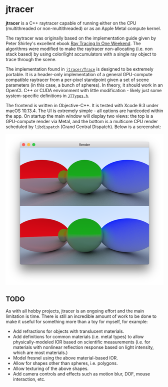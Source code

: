 # jtracer

**jtracer** is a C++ raytracer capable of running either on the CPU (multithreaded or non-multithreaded) or as an Apple Metal compute kernel.

The raytracer was originally based on the implementation guide given by Peter Shirley's excellent ebook [Ray Tracing In One Weekend](http://a.co/4ShfDEg). The algorithms were modified to make the raytracer non-allocating (i.e. non stack based) by using color/light accumulators with a single ray object to trace through the scene.

The implementation found in [`jtracer/Trace`](jtracer/Trace) is designed to be extremely portable. It is a header-only implementation of a general GPU-compute compatible raytracer from a per-pixel standpoint given a set of scene parameters (in this case, a bunch of spheres). In theory, it should work in an OpenCL C++ or CUDA environment with little modification - likely just some system-specific definitions in [`JTTypes.h`](jtracer/Trace/JTTypes.h).

The frontend is written in Objective-C++. It is tested with Xcode 9.3 under macOS 10.13.4. The UI is extremely simple - all options are hardcoded within the app. On startup the main window will display two views: the top is a GPU-compute render via Metal, and the bottom is a multicore CPU render scheduled by `libdispatch` (Grand Central Dispatch). Below is a screenshot:

<p align="center">
<img src="https://github.com/jonathonracz/jtracer/blob/master/screenshot.png?raw=true" width = 619 alt="Screenshot, as described above.">
</p>

## TODO

As with all hobby projects, jtracer is an ongoing effort and the main limitation is time. There is still an incredible amount of work to be done to make it useful for something more than a toy for myself, for example:

- Add refractions for objects with translucent materials.
- Add definitions for common materials (i.e. metal types) to allow physically-modeled IOR based on scientific measurements (i.e. for materials with nonlinear reflection response based on light intensity, which are most materials.)
- Model fresnel using the above material-based IOR.
- Allow for shapes other than spheres, i.e. polygons.
- Allow texturing of the above shapes.
- Add camera controls and effects such as motion blur, DOF, mouse interaction, etc.
